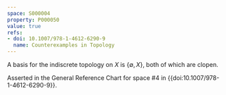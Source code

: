 ```yaml
---
space: S000004
property: P000050
value: true
refs:
- doi: 10.1007/978-1-4612-6290-9
  name: Counterexamples in Topology
---
```


A basis for the indiscrete topology on $X$ is $\{\emptyset,X\}$, both of which are clopen.

Asserted in the General Reference Chart for space #4 in
{{doi:10.1007/978-1-4612-6290-9}}.
